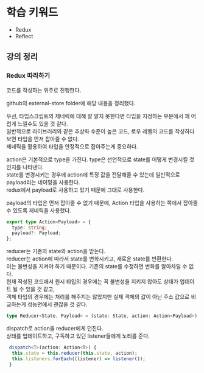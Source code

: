 # 학습 키워드

- Redux
- Reflect

## 강의 정리

### Redux 따라하기

코드를 작성하는 위주로 진행한다.

github의 external-store folder에 해당 내용을 정리했다.

우선, 타입스크립트의 제네릭에 대해 잘 알지 못한다면 타입을 지정하는 부분에서 꽤 어렵게 느낄수도 있을 것 같다.  
일반적으로 라이브러리와 같은 추상화 수준이 높은 코드, 로우 레벨의 코드를 작성하다 보면 타입을 먼저 잡아줄 수 없다.  
제네릭을 활용하여 타입을 안정적으로 잡아주는게 중요하다.

action은 기본적으로 type을 가진다. type은 선언적으로 state를 어떻게 변경시킬 것인지를 나타낸다.  
state를 변경시키는 경우에 action에 특정 값을 전달해줄 수 있는데 일반적으로 payload라는 네이밍을 사용한다.  
redux에서 payload로 사용하고 있기 때문에 그대로 사용한다.

payload의 타입은 먼저 잡아줄 수 없기 때문에, Action 타입을 사용하는 쪽에서 잡아줄 수 있도록 제네릭을 사용했다.

```ts
export type Action<Payload> = {
  type: string;
  payload?: Payload;
};
```

reducer는 기존의 state와 action을 받는다.  
reducer는 action에 따라서 state를 변화시키고, 새로운 state를 반환한다.  
이는 불변성을 지켜야 하기 때문이다. 기존의 state를 수정하면 변화를 알아차릴 수 없다.  
현재 작성된 코드에서 원시 타입의 경우에는 꼭 불변성을 지키지 않아도 상태가 업데이트 될 수 있을 것 같고,  
객체 타입의 경우에는 처리를 해주지는 않았지만 실제 객체의 값이 아닌 주소 값으로 비교하는게 성능면에서 괜찮을 것 같다.

```ts
type Reducer<State, Payload> = (state: State, action: Action<Payload>) => State;
```

dispatch로 action을 reducer에게 던진다.  
상태를 업데이트하고, 구독하고 있던 listener들에게 노티를 준다.

```ts
 dispatch<T>(action: Action<T>) {
  this.state = this.reducer(this.state, action);
  this.listeners.forEach((listener) => listener());
 }
```

